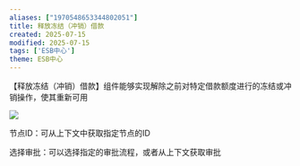 ```yaml
---
aliases: ["1970548653344802051"]
title: 释放冻结（冲销）借款
created: 2025-07-15
modified: 2025-07-15
tags: ['ESB中心']
theme: ESB中心
---
```


【释放冻结（冲销）借款】组件能够实现解除之前对特定借款额度进行的冻结或冲销操作，使其重新可用

![](7b1d6f000f196d960067fbee9d56d13f.jpg)

节点ID：可从上下文中获取指定节点的ID

选择审批：可以选择指定的审批流程，或者从上下文获取审批